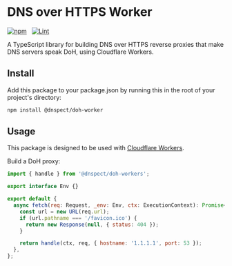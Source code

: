 # DNS over HTTPS Worker

[![npm](https://img.shields.io/npm/v/@dnspect/doh-worker.svg)](https://www.npmjs.com/package/@dnspect/doh-worker) &nbsp;
[![Lint](https://github.com/dnspect/doh-worker/actions/workflows/lint.yml/badge.svg)](https://github.com/dnspect/doh-worker/actions/workflows/lint.yml) &nbsp;

A TypeScript library for building DNS over HTTPS reverse proxies that make DNS servers speak DoH, using Cloudflare Workers.

## Install

Add this package to your package.json by running this in the root of your project's directory:

```sh
npm install @dnspect/doh-worker
```

## Usage

This package is designed to be used with [Cloudflare Workers](https://workers.cloudflare.com/).

Build a DoH proxy:

```javascript
import { handle } from '@dnspect/doh-workers';

export interface Env {}

export default {
  async fetch(req: Request, _env: Env, ctx: ExecutionContext): Promise<Response> {
    const url = new URL(req.url);
    if (url.pathname === '/favicon.ico') {
      return new Response(null, { status: 404 });
    }

    return handle(ctx, req, { hostname: '1.1.1.1', port: 53 });
  },
};
```
